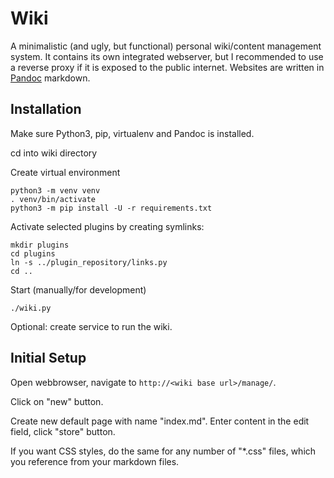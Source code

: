 # Wiki

A minimalistic (and ugly, but functional) personal wiki/content management system. It contains its own integrated webserver, but I recommended to use a reverse proxy if it is exposed to the public internet. Websites are written in [Pandoc](https://pandoc.org/MANUAL.html#pandocs-markdown) markdown.


## Installation

Make sure Python3, pip, virtualenv and Pandoc is installed.

cd into wiki directory

Create virtual environment

    python3 -m venv venv
    . venv/bin/activate
    python3 -m pip install -U -r requirements.txt

Activate selected plugins by creating symlinks:

    mkdir plugins
    cd plugins
    ln -s ../plugin_repository/links.py
    cd ..

Start (manually/for development)

    ./wiki.py

Optional: create service to run the wiki.


## Initial Setup

Open webbrowser, navigate to `http://<wiki base url>/manage/`.

Click on "new" button.

Create new default page with name "index.md". Enter content in the edit field, click "store" button.

If you want CSS styles, do the same for any number of "\*.css" files, which you reference from your markdown files.

